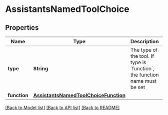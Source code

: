 # AssistantsNamedToolChoice

## Properties
Name | Type | Description | Notes
------------ | ------------- | ------------- | -------------
**type** | **String** | The type of the tool. If type is &#x60;function&#x60;, the function name must be set | 
**function** | [**AssistantsNamedToolChoiceFunction**](AssistantsNamedToolChoiceFunction.md) |  | [optional] 

[[Back to Model list]](../README.md#documentation-for-models) [[Back to API list]](../README.md#documentation-for-api-endpoints) [[Back to README]](../README.md)


